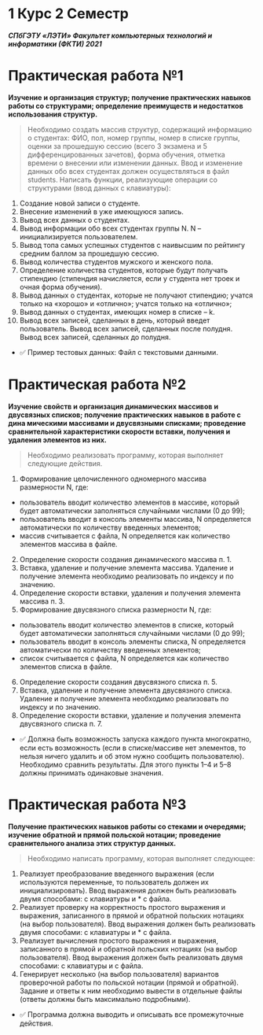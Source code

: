 # 1 Курс 2 Семестр
***СПбГЭТУ «ЛЭТИ»
Факультет компьютерных технологий и информатики (ФКТИ) 2021***
# Практическая работа №1
**Изучение и организация структур; получение практических навыков работы со структурами; определение преимуществ и недостатков использования структур.**
>Необходимо создать массив структур, содержащий информацию о студентах: ФИО, пол, номер группы, номер в списке группы, оценки за прошедшую сессию (всего 3 экзамена и 5 дифференцированных зачетов), форма обучения, отметка времени о внесении или изменении данных. Ввод и изменение данных обо всех студентах должен осуществляться в файл students.
>Написать функции, реализующие операции со структурами (ввод данных с клавиатуры):
1. Создание новой записи о студенте.
2. Внесение изменений в уже имеющуюся запись.
3. Вывод всех данных о студентах.
4. Вывод информации обо всех студентах группы N. N – инициализируется пользователем.
5. Вывод топа самых успешных студентов с наивысшим по рейтингу средним баллом за прошедшую сессию.
6. Вывод количества студентов мужского и женского пола.
7. Определение количества студентов, которые будут получать стипендию (стипендия начисляется, если у студента нет троек и очная форма обучения).
8. Вывод данных о студентах, которые не получают стипендию; учатся только на «хорошо» и «отлично»; учатся только на «отлично»;
9. Вывод данных о студентах, имеющих номер в списке – k.
10. Вывод всех записей, сделанных в день, который введет пользователь. Вывод всех записей, сделанных после полудня. Вывод всех записей, сделанных до полудня.
-  &#9989; Пример тестовых данных: Файл с текстовыми данными.
# Практическая работа №2
**Изучение свойств и организация динамических массивов и двусвязных списков; получение практических навыков в работе с дина
мическими массивами и двусвязными списками; проведение сравнительной характеристики скорости вставки, получения и удаления элементов из них.**
>Необходимо реализовать программу, которая выполняет следующие действия.
1. Формирование целочисленного одномерного массива размерности N, где:
- пользователь вводит количество элементов в массиве, который будет автоматически заполняться случайными числами (0 до 99);
- пользователь вводит в консоль элементы массива, N определяется автоматически по количеству введенных элементов;
- массив считывается с файла, N определяется как количество элементов массива в файле.
2. Определение скорости создания динамического массива п. 1.
3. Вставка, удаление и получение элемента массива. Удаление и получение элемента необходимо реализовать по индексу и по значению.
4. Определение скорости вставки, удаления и получения элемента массива п. 3.
5. Формирование двусвязного списка размерности N, где:
- пользователь вводит количество элементов в списке, который будет автоматически заполняться случайными числами (0 до 99);
- пользователь вводит в консоль элементы списка, N определяется автоматически по количеству введенных элементов;
- список считывается с файла, N определяется как количество элементов списка в файле.
6. Определение скорости создания двусвязного списка п. 5.
7. Вставка, удаление и получение элемента двусвязного списка. Удаление и получение элемента необходимо реализовать по индексу и по значению.
8. Определение скорости вставки, удаление и получения элемента двусвязного списка п. 7.
-   &#9989; 
Должна быть возможность запуска каждого пункта многократно, если есть возможность (если в списке/массиве нет элементов, то нельзя ничего удалить и об этом нужно сообщить пользователю). Необходимо сравнить результаты. Для этого пункты 1–4 и 5–8 должны принимать одинаковые значения.
# Практическая работа №3
**Получение практических навыков работы со стеками и очередями; изучение обратной и прямой польской нотации; проведение сравнительного анализа этих структур данных.**
>Необходимо написать программу, которая выполняет следующее:
1. Реализует преобразование введенного выражения (если используются переменные, то пользователь должен их инициализировать). Ввод выражения должен быть реализовать двумя способами: с клавиатуры и * с файла.
2. Реализует проверку на корректность простого выражения и выражения, записанного в прямой и обратной польских нотациях (на выбор пользователя). Ввод выражения должен быть реализовать двумя способами: с клавиатуры и * с файла.
3. Реализует вычисления простого выражения и выражения, записанного в прямой и обратной польских нотациях (на выбор пользователя). Ввод выражения должен быть реализовать двумя способами: с клавиатуры и с файла.
4. Генерирует несколько (на выбор пользователя) вариантов проверочной работы по польской нотации (прямой и обратной). Задание и ответы к ним необходимо вывести в отдельные файлы (ответы должны быть максимально подробными).
-   &#9989; 
Программа должна выводить и описывать все промежуточные действия.
